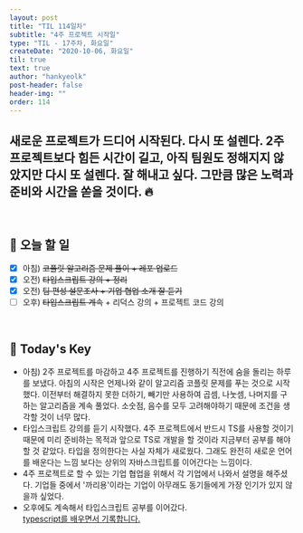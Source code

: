 ```yaml
---
layout: post
title: "TIL 114일차"
subtitle: "4주 프로젝트 시작일"
type: "TIL - 17주차, 화요일"
createDate: "2020-10-06, 화요일"
til: true
text: true
author: "hankyeolk"
post-header: false
header-img: ""
order: 114
---
```


## 새로운 프로젝트가 드디어 시작된다. 다시 또 설렌다. 2주 프로젝트보다 힘든 시간이 길고, 아직 팀원도 정해지지 않았지만 다시 또 설렌다. 잘 해내고 싶다. 그만큼 많은 노력과 준비와 시간을 쏟을 것이다. 🔥

<br>

## 📅 오늘 할 일

- [x] 아침) ~~코플릿 알고리즘 문제 풀이 + 레포 업로드~~ <br>
- [x] 오전) ~~타입스크립트 강의 + 정리~~ <br>
- [x] 오전) ~~팀 편성 설문조사 + 기업 협업 소개 잘 듣기~~ <br>
- [ ] 오후) ~~타입스크립트 계속~~ + 리덕스 강의 + 프로젝트 코드 강의 <br>

<br>

## 🦄 Today's Key

- 아침) 2주 프로젝트를 마감하고 4주 프로젝트를 진행하기 직전에 숨을 돌리는 하루를 보냈다. 아침의 시작은 언제나와 같이 알고리즘 코플릿 문제를 푸는 것으로 시작했다. 이전부터 해결하지 못한 더하기, 빼기만 사용하여 곱셈, 나눗셈, 나머지를 구하는 알고리즘을 계속 풀었다. 소숫점, 음수를 모두 고려해야하기 때문에 조건을 생각할 것이 너무 많다.
- 타입스크립트 강의를 듣기 시작했다. 4주 프로젝트에서 반드시 TS를 사용할 것이기 때문에 미리 준비하는 목적과 앞으로 TS로 개발을 할 것이라 지금부터 공부를 해야 할 것 같았다. 타입을 정의한다는 사실 자체가 새로웠다. 그래도 완전히 새로운 언어를 배운다는 느낌 보다는 상위의 자바스크립트를 이어간다는 느낌이다.
- 4주 프로젝트로 할 수 있는 기업 협업을 위해서 각 기업에서 나와서 설명을 해주셨다. 기업들 중에서 '까리용'이라는 기업이 아무래도 동기들에게 가장 인기가 있지 않을까 싶었다.
- 오후에도 계속해서 타입스크립트 공부를 이어갔다. <br>
  [typescript를 배우면서 기록합니다.](https://www.notion.so/ddovblek/I-Can-Do-Something-d8d913babe0647e3ba507b05dbf66186#877d16506c184b5a8ea467802e5b7b65)
